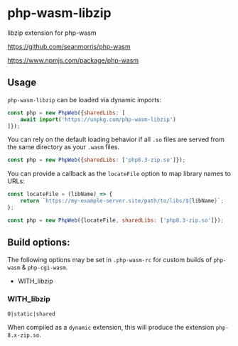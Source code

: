 # php-wasm-libzip

libzip extension for php-wasm

https://github.com/seanmorris/php-wasm

https://www.npmjs.com/package/php-wasm

## Usage

`php-wasm-libzip` can be loaded via dynamic imports:

```javascript
const php = new PhpWeb({sharedLibs: [
	await import('https://unpkg.com/php-wasm-libzip')
]});
```

You can rely on the default loading behavior if all `.so` files are served from the same directory as your `.wasm` files.

```javascript
const php = new PhpWeb({sharedLibs: ['php8.3-zip.so']});
```

You can provide a callback as the `locateFile` option to map library names to URLs:

```javascript
const locateFile = (libName) => {
	return `https://my-example-server.site/path/to/libs/${libName}`;
};

const php = new PhpWeb({locateFile, sharedLibs: ['php8.3-zip.so']});
```

## Build options:

The following options may be set in `.php-wasm-rc` for custom builds of `php-wasm` & `php-cgi-wasm`.

* WITH_libzip

### WITH_libzip

`0|static|shared`

When compiled as a `dynamic` extension, this will produce the extension `php-8.x-zip.so`.

